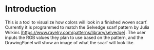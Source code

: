 # Introduction

This is a tool to visualize how colors will look in a finished woven scarf. Currently it is programmed to match the Selvedge scarf pattern by Julia Wilkins [https://www.ravelry.com/patterns/library/selvedge]. The user inputs the RGB values they plan to use based on the pattern, and the DrawingPanel will show an image of what the scarf will look like.
